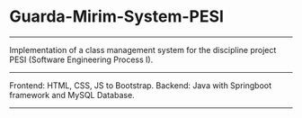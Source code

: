 # Guarda-Mirim-System-PESI
***
Implementation of a class management system for the discipline project PESI (Software Engineering Process I).
***
Frontend: HTML, CSS, JS to Bootstrap.
Backend: Java with Springboot framework and MySQL Database.
***
